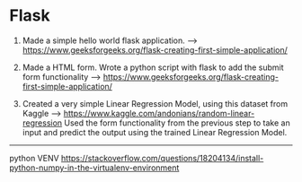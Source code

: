 # Flask

1. Made a simple hello world flask application. --> https://www.geeksforgeeks.org/flask-creating-first-simple-application/

2. Made a HTML form. Wrote a python script with flask to add the submit form functionality --> https://www.geeksforgeeks.org/flask-creating-first-simple-application/

3. Created a very simple Linear Regression Model, using this dataset from Kaggle --> 
https://www.kaggle.com/andonians/random-linear-regression
Used the form functionality from the previous step to take an input and predict the output using the trained Linear Regression Model.




****
python VENV
https://stackoverflow.com/questions/18204134/install-python-numpy-in-the-virtualenv-environment
